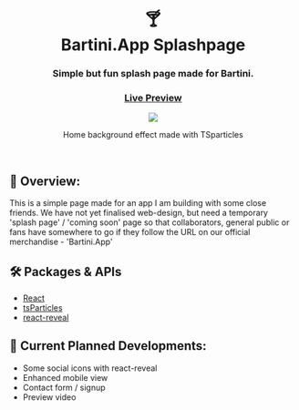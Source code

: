 <div align="center">
  <h1>🍸<br>Bartini.App Splashpage</h1>
  <h3>Simple but fun splash page made for Bartini.</h3>
  <h3><a href="https://stoic-keller-0d0f58.netlify.app/" target="_blank">Live Preview</a></h3>
</div>

<div align="center"><img src="https://user-images.githubusercontent.com/29565530/145938926-0097c024-ed1f-4606-8f59-af4e612098d2.png" /></div>
<div align="center">
  <p>Home background effect made with TSparticles</p>
</div>

<br>

## 💬 Overview:
This is a simple page made for an app I am building with some close friends. We have not yet finalised web-design, but need a temporary 'splash page' / 'coming soon' page so that collaborators, general public or fans have somewhere to go if they follow the URL on our official merchandise - 'Bartini.App'

## 🛠️ Packages & APIs

- [React](https://reactjs.org/)
- [tsParticles](https://particles.js.org/)
- [react-reveal](https://github.com/rnosov/react-reveal)

## 🚧 Current Planned Developments:

- Some social icons with react-reveal
- Enhanced mobile view
- Contact form / signup
- Preview video
